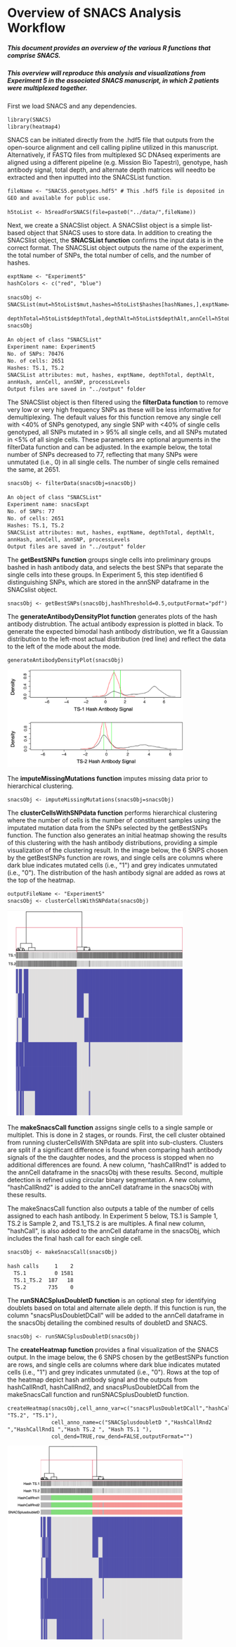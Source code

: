 # Overview of SNACS Analysis Workflow

##### This document provides an overview of the various R functions that comprise SNACS.
##### This overview will reproduce this analysis and visualizations from Experiment 5 in the associated SNACS manuscript, in which 2 patients were multiplexed together. 

First we load SNACS and any dependencies. 

```{r}
library(SNACS)
library(heatmap4)
```
SNACS can be initiated directly from the .hdf5 file that outputs from the open-source alignment and cell calling pipline utilized in this manuscript. Alternatively, if FASTQ files from multiplexed SC DNAseq experiments are aligned using a different pipeline (e.g. Mission Bio Tapestri), genotype, hash antibody signal, total depth, and alternate depth matrices will needto be extracted and then inputted into the SNACSList function.  

```{r}
fileName <- "SNACS5.genotypes.hdf5" # This .hdf5 file is deposited in GEO and available for public use. 

h5toList <- h5readForSNACS(file=paste0("../data/",fileName))

```

Next, we create a SNACSlist object. A SNACSlist object is a simple list-based object that SNACS uses to store data. In addition to creating the SNACSlist object, the **SNACSList function** confirms the input data is in the correct format. The SNACSList object outputs the name of the experiment, the total number of SNPs, the total number of cells, and the number of hashes.

```{r}
exptName <- "Experiment5"
hashColors <- c("red", "blue")

snacsObj <- SNACSList(mut=h5toList$mut,hashes=h5toList$hashes[hashNames,],exptName=exptName,hashColors=hashColors,
                          depthTotal=h5toList$depthTotal,depthAlt=h5toList$depthAlt,annCell=h5toList$annCell,annSNP=h5toList$annSNP)
snacsObj

An object of class "SNACSList"
Experiment name: Experiment5
No. of SNPs: 70476
No. of cells: 2651
Hashes: TS.1, TS.2
SNACSList attributes: mut, hashes, exptName, depthTotal, depthAlt, annHash, annCell, annSNP, processLevels
Output files are saved in "../output" folder
```

The SNACSlist object is then filtered using the **filterData function** to remove very low or very high frequency SNPs as these will be less informative for demultiplexing. The default values for this function remove any single cell with <40% of SNPs genotyped, any single SNP with <40% of single cells genotyped, all SNPs mutated in > 95% all single cells, and all SNPs mutated in <5% of all single cells. These parameters are optional arguments in the filterData function and can be adjusted. In the example below, the total number of SNPs decreased to 77, reflecting that many SNPs were unmutated (i.e., 0) in all single cells. The number of single cells remained the same, at 2651.

```{r}
snacsObj <- filterData(snacsObj=snacsObj)

An object of class "SNACSList"
Experiment name: snacsExpt
No. of SNPs: 77
No. of cells: 2651
Hashes: TS.1, TS.2
SNACSList attributes: mut, hashes, exptName, depthTotal, depthAlt, annHash, annCell, annSNP, processLevels
Output files are saved in "../output" folder
```
The **getBestSNPs function** groups single cells into preliminary groups bashed in hash antibody data, and selects the best SNPs that separate the single cells into these groups. In Experiment 5, this step identified 6 distinguishing SNPs, which are stored in the annSNP dataframe in the SNACslist object.

```{r}
snacsObj <- getBestSNPs(snacsObj,hashThreshold=0.5,outputFormat="pdf")
```

The **generateAntibodyDensityPlot function** generates plots of the hash antibody distrubtion. The actual antibody expression is plotted in black. To generate the expected bimodal hash antibody distribution, we fit a Gaussian distribution to the left-most actual distribution (red line) and reflect the data to the left of the mode about the mode. 


```{r}
generateAntibodyDensityPlot(snacsObj)
```
<img src="SNACS5_abdistribution.png" alt="Experiment 5 Ab Distribution" width="400"/>

The **imputeMissingMutations function** imputes missing data prior to hierarchical clustering. 

```{r}
snacsObj <- imputeMissingMutations(snacsObj=snacsObj)
```

The **clusterCellsWithSNPdata function** performs hierarchical clustering where the number of cells is the number of constituent samples using the imputated mutation data from the SNPs selected by the getBestSNPs function. The function also generates an initial heatmap showing the results of this clustering with the hash antibody distributions, providing a simple visualization of the clustering result. In the image below, the 6 SNPS chosen by the getBestSNPs function are rows, and single cells are columns where dark blue indicates mutated cells (i.e., "1") and grey indicates unmutated (i.e., "0"). The distribution of the hash antibody signal are added as rows at the top of the heatmap. 

```{r}
outputFileName <- "Experiment5"
snacsObj <- clusterCellsWithSNPdata(snacsObj)
```

<img src="SNACS5_Heatmap1.png" alt="Experiment 5 Heatmap after Clustering" width="400"/>

The **makeSnacsCall function** assigns single cells to a single sample or multiplet. This is done in 2 stages, or rounds. First, the cell cluster obtained from running clusterCellsWith SNPdata are split into sub-clusters. Clusters are split if a significant difference is found when comparing hash antibody signals of the the daughter nodes, and the process is stopped when no additional differences are found. A new column, "hashCallRnd1" is added to the annCell dataframe in the snacsObj with these results. Second, multiple detection is refined using circular binary segmentation. A new column, "hashCallRnd2" is added to the annCell dataframe in the snacsObj with these results.

The makeSnacsCall function also outputs a table of the number of cells assigned to each hash antibody. In Experiment 5 below, TS.1 is Sample 1, TS.2 is Sample 2, and TS.1_TS.2 is are multiples. A final new column, "hashCall", is also added to the annCell dataframe in the snacsObj, which includes the final hash call for each single cell. 

```{r}
snacsObj <- makeSnacsCall(snacsObj)

hash calls     1    2
  TS.1         0 1581
  TS.1_TS.2  187   18
  TS.2       735    0
```

The **runSNACSplusDoubletD function** is an optional step for identifying doublets based on total and alternate allele depth. If this function is run, the column "snacsPlusDoubletDCall" will be added to the annCell dataframe in the snacsObj detailing the combined results of doubletD and SNACS. 

```{r}
snacsObj <- runSNACSplusDoubletD(snacsObj)
```

The **createHeatmap function** provides a final visualization of the SNACS output. In the image below, the 6 SNPS chosen by the getBestSNPs function are rows, and single cells are columns where dark blue indicates mutated cells (i.e., "1") and grey indicates unmutated (i.e., "0"). Rows at the top of the heatmap depict hash antibody signal and the outputs from hashCallRnd1, hashCallRnd2, and snacsPlusDoubletDCall from the makeSnacsCall function and runSNACSplusDoubletD function.

```{r}
createHeatmap(snacsObj,cell_anno_var=c("snacsPlusDoubletDCall","hashCallRnd2","hashCallRnd1", "TS.2", "TS.1"),
              cell_anno_name=c("SNACSplusdoubletD ","HashCallRnd2 ","HashCallRnd1 ","Hash TS.2 ", "Hash TS.1 "),
              col_dend=TRUE,row_dend=FALSE,outputFormat="")
```
<img src="SNACS5_Heatmap2.png" alt="Experiment 5 Heatmap with final calls" width="400"/>

